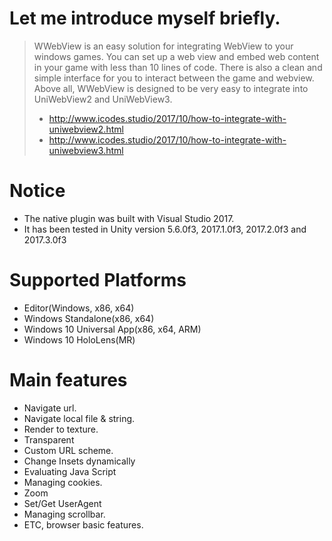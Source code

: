# Let me introduce myself briefly.
> WWebView is an easy solution for integrating WebView to your windows games. You can set up a web view and embed web content in your game with less than 10 lines of code. There is also a clean and simple interface for you to interact between the game and webview. Above all, WWebView is designed to be very easy to integrate into UniWebView2 and UniWebView3. 
> - http://www.icodes.studio/2017/10/how-to-integrate-with-uniwebview2.html
> - http://www.icodes.studio/2017/10/how-to-integrate-with-uniwebview3.html

# Notice
- The native plugin was built with Visual Studio 2017.
- It has been tested in Unity version 5.6.0f3, 2017.1.0f3, 2017.2.0f3 and 2017.3.0f3

# Supported Platforms
- Editor(Windows, x86, x64)
- Windows Standalone(x86, x64)
- Windows 10 Universal App(x86, x64, ARM)
- Windows 10 HoloLens(MR)

# Main features
- Navigate url.
- Navigate local file & string.
- Render to texture.
- Transparent
- Custom URL scheme.
- Change Insets dynamically
- Evaluating Java Script
- Managing cookies.
- Zoom
- Set/Get UserAgent
- Managing scrollbar.
- ETC, browser basic features.
